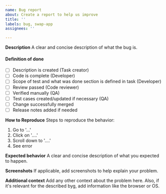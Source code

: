 ```yaml
---
name: Bug report
about: Create a report to help us improve
title: ''
labels: bug, swap-app
assignees: ''

---
```


**Description**
A clear and concise description of what the bug is.

#### Definition of done
- [ ] Description is created (Task creator)
- [ ] Code is complete (Developer)
- [ ] Scope of test and what was done section is defined in task (Developer)
- [ ] Review passed (Code reviewer)
- [ ] Verified manually (QA)
- [ ] Test cases created/updated if necessary (QA)
- [ ] Change successfully merged
- [ ] Release notes added if needed

**How to Reproduce**
Steps to reproduce the behavior:
1. Go to '...'
2. Click on '....'
3. Scroll down to '....'
4. See error

**Expected behavior**
A clear and concise description of what you expected to happen.

**Screenshots**
If applicable, add screenshots to help explain your problem.

**Additional context**
Add any other context about the problem here. 
Also, if it's relevant for the described byg, add information like the browser or OS.
